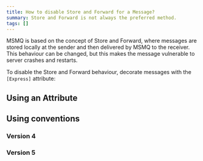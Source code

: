 ```yaml
---
title: How to disable Store and Forward for a Message?
summary: Store and Forward is not always the preferred method.
tags: []
---
```


MSMQ is based on the concept of Store and Forward, where messages are stored locally at the sender and then delivered by MSMQ to the receiver. This behaviour can be changed, but this makes the message vulnerable to server crashes and restarts.

To disable the Store and Forward behaviour, decorate messages with the `[Express]` attribute:

## Using an Attribute

<!-- import ExpressMessageAttributeV4 -->

## Using conventions

### Version 4

<!-- import ExpressMEssageConventionV4 -->

### Version 5

<!-- import ExpressMEssageConventionV5 -->